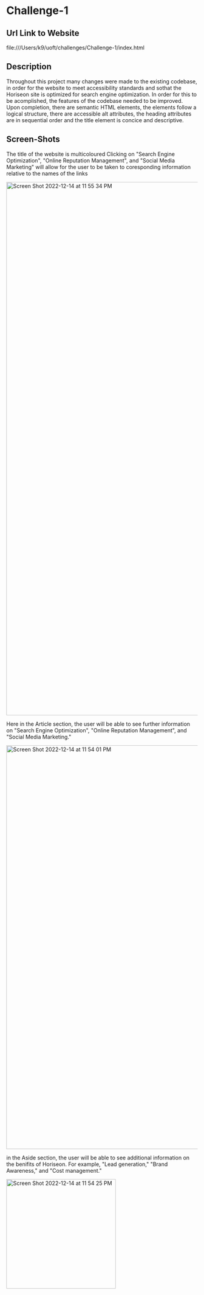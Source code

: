 # Challenge-1
## Url Link to Website

file:///Users/k9/uoft/challenges/Challenge-1/index.html

## Description 
Throughout this project many changes were made to the existing
codebase, in order for the website to meet accessibility standards 
and sothat the Horiseon site is optimized for search engine optimization.
In order for this to be acomplished, the features of the codebase
needed to be improved. Upon completion, there are semantic HTML elements,
the elements follow a logical structure, there are accessible alt attributes, 
the heading attributes are in sequential order and the title element is concice 
and descriptive. 

## Screen-Shots

The title of the website is multicoloured
Clicking on "Search Engine Optimization", "Online Reputation Management",
and "Social Media Marketing" will allow for the user to be taken to 
coresponding information relative to the names of the links

<img width="1403" alt="Screen Shot 2022-12-14 at 11 55 34 PM" src="https://user-images.githubusercontent.com/119896626/207776052-63eea55f-5b56-4c36-9260-872861a4d12c.png">

Here in the Article section, the user will be able to see further information 
on "Search Engine Optimization", "Online Reputation Management", and "Social 
Media Marketing."

<img width="1062" alt="Screen Shot 2022-12-14 at 11 54 01 PM" src="https://user-images.githubusercontent.com/119896626/207776087-7760af94-73d0-4220-a89c-cbabf85bee09.png">

in the Aside section, the user will be able to see additional information on the 
benifits of Horiseon. For example, "Lead generation," "Brand Awareness," and "Cost 
management."

<img width="288" alt="Screen Shot 2022-12-14 at 11 54 25 PM" src="https://user-images.githubusercontent.com/119896626/207776106-3e801fca-70d1-4e23-86ff-7b7070b21703.png">
